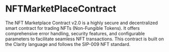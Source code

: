 # NFTMarketPlaceContract
The NFT Marketplace Contract v2.0 is a highly secure and decentralized smart contract for trading NFTs (Non-Fungible Tokens). It offers comprehensive error handling, security features, and configurable parameters to facilitate seamless NFT transactions. This contract is built on the Clarity language and follows the SIP-009 NFT standard.
